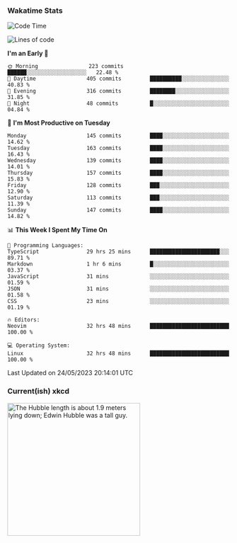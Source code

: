 ### Wakatime Stats
<!--START_SECTION:waka-->
![Code Time](http://img.shields.io/badge/Code%20Time-1%2C703%20hrs%2033%20mins-blue)

![Lines of code](https://img.shields.io/badge/From%20Hello%20World%20I%27ve%20Written-657.4%20thousand%20lines%20of%20code-blue)

**I'm an Early 🐤** 

```text
🌞 Morning                223 commits         ██████░░░░░░░░░░░░░░░░░░░   22.48 % 
🌆 Daytime                405 commits         ██████████░░░░░░░░░░░░░░░   40.83 % 
🌃 Evening                316 commits         ████████░░░░░░░░░░░░░░░░░   31.85 % 
🌙 Night                  48 commits          █░░░░░░░░░░░░░░░░░░░░░░░░   04.84 % 
```
📅 **I'm Most Productive on Tuesday** 

```text
Monday                   145 commits         ████░░░░░░░░░░░░░░░░░░░░░   14.62 % 
Tuesday                  163 commits         ████░░░░░░░░░░░░░░░░░░░░░   16.43 % 
Wednesday                139 commits         ████░░░░░░░░░░░░░░░░░░░░░   14.01 % 
Thursday                 157 commits         ████░░░░░░░░░░░░░░░░░░░░░   15.83 % 
Friday                   128 commits         ███░░░░░░░░░░░░░░░░░░░░░░   12.90 % 
Saturday                 113 commits         ███░░░░░░░░░░░░░░░░░░░░░░   11.39 % 
Sunday                   147 commits         ████░░░░░░░░░░░░░░░░░░░░░   14.82 % 
```


📊 **This Week I Spent My Time On** 

```text
💬 Programming Languages: 
TypeScript               29 hrs 25 mins      ██████████████████████░░░   89.71 % 
Markdown                 1 hr 6 mins         █░░░░░░░░░░░░░░░░░░░░░░░░   03.37 % 
JavaScript               31 mins             ░░░░░░░░░░░░░░░░░░░░░░░░░   01.59 % 
JSON                     31 mins             ░░░░░░░░░░░░░░░░░░░░░░░░░   01.58 % 
CSS                      23 mins             ░░░░░░░░░░░░░░░░░░░░░░░░░   01.19 % 

🔥 Editors: 
Neovim                   32 hrs 48 mins      █████████████████████████   100.00 % 

💻 Operating System: 
Linux                    32 hrs 48 mins      █████████████████████████   100.00 % 
```


 Last Updated on 24/05/2023 20:14:01 UTC
<!--END_SECTION:waka-->

### Current(ish) xkcd
<a id="xkcd-a" title="The Hubble length is about 1.9 meters lying down; Edwin Hubble was a tall guy." href="https://www.xkcd.com" target="_blank">
        <img align="center" id="xkcd-img" src="https://imgs.xkcd.com/comics/physical_quantities.png" alt="The Hubble length is about 1.9 meters lying down; Edwin Hubble was a tall guy." height=300 />
</a>

